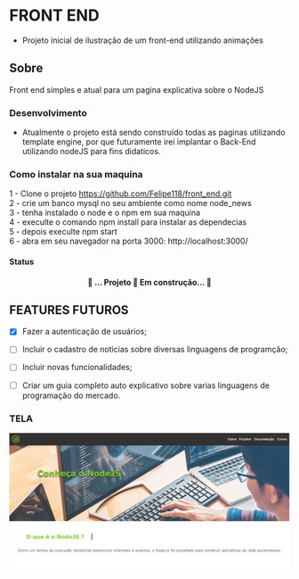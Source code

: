 # FRONT END
* Projeto inicial de ilustração de um front-end utilizando animações 

## Sobre
Front end simples e atual para um pagina explicativa sobre o NodeJS

### Desenvolvimento 
* Atualmente o projeto está sendo construído todas as paginas utilizando template engine, por que futuramente 
irei implantar o Back-End utilizando nodeJS para fins didaticos.

### Como instalar na sua maquina
1 - Clone o projeto https://github.com/Felipe118/front_end.git <br>
2 - crie um banco mysql no seu ambiente como nome node_news <br>
3 - tenha instalado o node e o npm em sua maquina <br>
4 - execulte o comando npm install para instalar as dependecias <br>
5 - depois execulte npm start <br>
6 - abra em seu navegador na porta 3000: http://localhost:3000/ <br>

#### Status
 <h4 align="center"> 
	🚧  ... Projeto 🚀 Em construção...  🚧
</h4>

## FEATURES FUTUROS

- [x] Fazer a autenticação de usuários;
- [ ] Incluir o cadastro de noticias sobre diversas linguagens de programção;
- [ ] Incluir novas funcionalidades;
- [ ] Criar um guia completo auto explicativo sobre varias linguagens de programação do mercado.


### TELA
<img src="assets/img/apresentacao.png">



